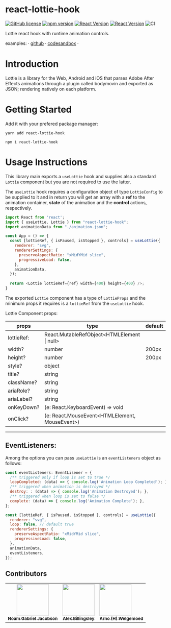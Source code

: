 # react-lottie-hook

[![GitHub license](https://img.shields.io/badge/license-MIT-blue.svg)](https://github.com/facebook/react/blob/master/LICENSE)
[![npm version](https://img.shields.io/static/v1?label=npm&message=v0.2.0&color=informational)](https://www.npmjs.com/package/react-lottie-hook) 
[![React Version](https://img.shields.io/static/v1?label=react&message=>=16.8.0&color=informational)](https://github.com/facebook/react/blob/master/CHANGELOG.md)
[![React Version](https://img.shields.io/static/v1?label=react&message=17.0.0&color=informational)](https://github.com/facebook/react/blob/master/CHANGELOG.md)
![CI](https://github.com/developertown/react-lottie-hook/workflows/Continuous%20Integration/badge.svg?branch=master)

Lottie react hook with runtime animation controls.

examples: &middot; [github](https://github.com/developertown/react-lottie-hook/tree/master/examples/react-lottie-hook-ts) &middot; [codesandbox](https://codesandbox.io/s/lottie-with-hooks-ft8dl) &middot;

# Introduction
Lottie is a library for the Web, Android and iOS that parses Adobe After Effects animations through a plugin called bodymovin and exported as JSON; rendering natively on each platform.

# Getting Started
Add it with your prefered package manager:

```
yarn add react-lottie-hook

npm i react-lottie-hook
```

# Usage Instructions

This library main exports a `useLottie` hook and supplies also a standard `Lottie` component but you are not required to use the latter.

The `useLottie` hook requires a configuration object of type `LottieConfig` to be supplied to it and in return you will get an array with a **ref** to the animation container, **state** of the animation and the **control** actions, respectively. 

```javascript
import React from 'react';
import { useLottie, Lottie } from "react-lottie-hook";
import animationData from "./animation.json";

const App = () => {
  const [lottieRef, { isPaused, isStopped }, controls] = useLottie({
    renderer: "svg",
    rendererSettings: {
      preserveAspectRatio: "xMidYMid slice",
      progressiveLoad: false,
    },
    animationData,
  });
  
  return <Lottie lottieRef={ref} width={400} height={400} />;
}
```

The exported `Lottie` component has a type of `LottieProps` and the minimum props it requires is a `lottieRef` from the `useLottie` hook.

Lottie Component props:

| props | type | default |
| ---- | ---- | ---- |
| lottieRef: | React.MutableRefObject<HTMLElement \| null> | | 
| width? | number | 200px |
| height?| number | 200px |
| style? | object | |
| title? | string | |
| className? | string | |
| ariaRole? | string | |
| ariaLabel? | string | |
| onKeyDown? | (e: React.KeyboardEvent) => void | |
| onClick? | (e: React.MouseEvent<HTMLElement, MouseEvent>) | |


--------------------------------
EventListeners:
--------------------

Among the options you can pass `useLottie` is an `eventListeners` object as follows:

```javascript
const eventListeners: EventLisener = {
  /** triggered only if loop is set to true */
  loopCompleted: (data) => { console.log('Animation Loop Completed'); },
  /** triggered when animation is destroyed */
  destroy: : (data) => { console.log('Animation Destroyed'); },
  /** triggered when loop is set to false */
  complete: (data) => { console.log('Animation Complete'); },
};

const [lottieRef, { isPaused, isStopped }, controls] = useLottie({
  renderer: "svg",
  loop: false, // default true
  rendererSettings: {
    preserveAspectRatio: "xMidYMid slice",
    progressiveLoad: false,
  },
  animationData,
  eventListeners,
});

```

## Contributors

<!-- ALL-CONTRIBUTORS-LIST:START - Do not remove or modify this section -->
<table>
  <tr>
    <td align="center">
      <a href="https://github.com/JaysQubeXon"><img src="https://avatars1.githubusercontent.com/u/18309230?v=4" width="100px;" alt=""/><br /><sub><b>Noam Gabriel Jacobson</b></sub></a>
    </td>
    <td align="center">
      <a href="https://github.com/abillingsley"><img src="https://avatars2.githubusercontent.com/u/1089907?s=400&u=425b74a95749d8831befd8b33f10b7b2eb355d23&v=4" width="100px;" alt=""/><br /><sub><b>Alex Billingsley</b></sub></a>
    </td>
    <td>
      <a href="https://github.com/ahwelgemoed"><img src="https://avatars1.githubusercontent.com/u/29273599?s=400&v=4" width="100px;" alt=""/><br /><sub><b>Arno (H) Welgemoed</b></sub></a>
    </td>
  </tr>
</table>
